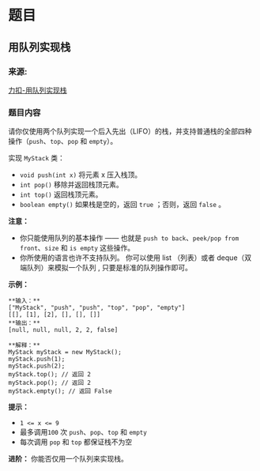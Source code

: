 # 题目

## 用队列实现栈

### 来源:

[力扣-用队列实现栈](https://leetcode.cn/problems/implement-stack-using-queues)

### 题目内容

请你仅使用两个队列实现一个后入先出（LIFO）的栈，并支持普通栈的全部四种操作（`push`、`top`、`pop` 和 `empty`）。

实现 `MyStack` 类：

  * `void push(int x)` 将元素 x 压入栈顶。
  * `int pop()` 移除并返回栈顶元素。
  * `int top()` 返回栈顶元素。
  * `boolean empty()` 如果栈是空的，返回 `true` ；否则，返回 `false` 。



**注意：**

  * 你只能使用队列的基本操作 —— 也就是 `push to back`、`peek/pop from front`、`size` 和 `is empty` 这些操作。
  * 你所使用的语言也许不支持队列。 你可以使用 list （列表）或者 deque（双端队列）来模拟一个队列 , 只要是标准的队列操作即可。



**示例：**

    
    
    **输入：**
    ["MyStack", "push", "push", "top", "pop", "empty"]
    [[], [1], [2], [], [], []]
    **输出：**
    [null, null, null, 2, 2, false]
    
    **解释：**
    MyStack myStack = new MyStack();
    myStack.push(1);
    myStack.push(2);
    myStack.top(); // 返回 2
    myStack.pop(); // 返回 2
    myStack.empty(); // 返回 False
    



**提示：**

  * `1 <= x <= 9`
  * 最多调用`100` 次 `push`、`pop`、`top` 和 `empty`
  * 每次调用 `pop` 和 `top` 都保证栈不为空



**进阶：** 你能否仅用一个队列来实现栈。

